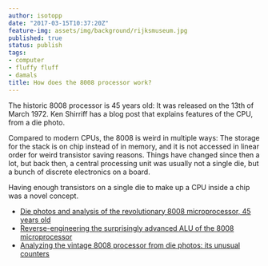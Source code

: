 ```yaml
---
author: isotopp
date: "2017-03-15T10:37:20Z"
feature-img: assets/img/background/rijksmuseum.jpg
published: true
status: publish
tags:
- computer
- fluffy fluff
- damals
title: How does the 8008 processor work?
---
```

The historic 8008 processor is 45 years old: It was released on the 13th of
March 1972. Ken Shirriff has a blog post that explains features of the CPU,
from a die photo. 

Compared to modern CPUs, the 8008 is weird in multiple ways: The storage for
the stack is on chip instead of in memory, and it is not accessed in linear
order for weird transistor saving reasons. Things have changed since then a
lot, but back then, a central processing unit was usually not a single die,
but a bunch of discrete electronics on a board.

Having enough transistors on a single die to make up a CPU inside a chip was
a novel concept.

- [Die photos and analysis of the revolutionary 8008 microprocessor, 45 years old](http://www.righto.com/2016/12/die-photos-and-analysis-of_24.html)
- [Reverse-engineering the surprisingly advanced ALU of the 8008 microprocessor](http://www.righto.com/2017/02/reverse-engineering-surprisingly.html)
- [Analyzing the vintage 8008 processor from die photos: its unusual counters](http://www.righto.com/2017/03/analyzing-vintage-8008-processor-from.html)
